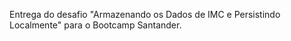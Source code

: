Entrega do desafio "Armazenando os Dados de IMC e Persistindo Localmente" para o Bootcamp Santander.
